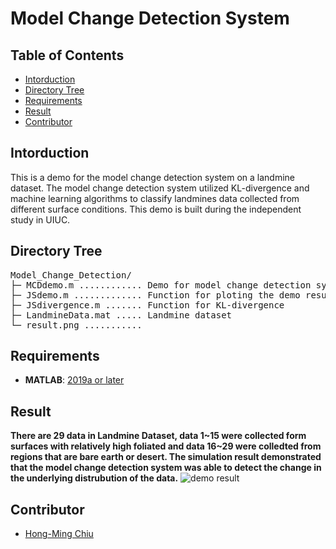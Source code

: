 # Model Change Detection System

## Table of Contents
- [Intorduction](#intorduction)
- [Directory Tree](#directory-tree)
- [Requirements](#requirements)
- [Result](#result)
- [Contributor](#contributor)

## Intorduction
This is a demo for the model change detection system on a landmine dataset. The model change detection system utilized KL-divergence and machine learning algorithms to classify landmines data collected from different surface conditions. This demo is built during the independent study in UIUC.

## Directory Tree
<pre>
Model_Change_Detection/
├─ MCDdemo.m ............ Demo for model change detection system
├─ JSdemo.m ............. Function for ploting the demo result
├─ JSdivergence.m ....... Function for KL-divergence
├─ LandmineData.mat ..... Landmine dataset
└─ result.png ........... 
</pre>

## Requirements
- **MATLAB**: [2019a or later](https://www.mathworks.com/products/matlab.html)

## Result
**There are 29 data in Landmine Dataset, data 1\~15 were collected form surfaces with relatively high foliated and data 16\~29 were colledted from regions that are bare earth or desert. The simulation result demonstrated that the model change detection system was able to detect the change in the underlying distrubution of the data.**
![demo result](https://github.com/Hong-Ming/Model_Change_Detection/blob/main/result.png)

## Contributor
- [Hong-Ming Chiu](https://hong-ming.github.io/)